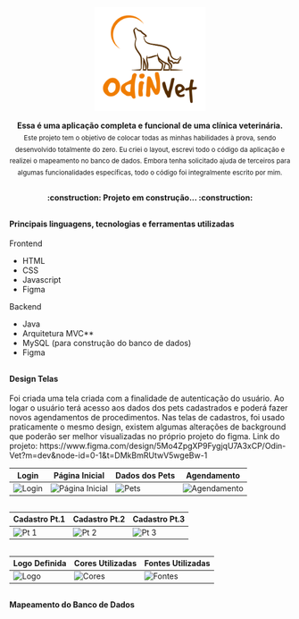 
<p align="center">
<img src="https://github.com/QuerenFernandes/AppOdinVet/blob/main/Frontend/img/Logo%20Transparente.png" width="200px"/>
</p>

<p align="center">
  <b> Essa é uma aplicação completa e funcional de uma clínica veterinária. </b></br>
  <sub> Este projeto tem o objetivo de colocar todas as minhas habilidades à prova, sendo desenvolvido totalmente do zero. Eu criei o layout, escrevi todo o código da aplicação e realizei o mapeamento no banco de dados. Embora tenha solicitado ajuda de terceiros para algumas funcionalidades específicas, todo o código foi integralmente escrito por mim.</sub>
</p>

##

<h4 align="center"> 
	:construction: Projeto em construção...  :construction:
</h4>

##

<h4> Principais linguagens, tecnologias e ferramentas utilizadas </h4>
 <p>Frontend</p> 

 <ul>
	 <li>HTML</li>
	 <li>CSS</li>
	 <li>Javascript</li>
	 <li>Figma</li> 
 </ul>
 

 <p>Backend</p> 

 <ul>
	 <li>Java</li>
	 <li>Arquitetura MVC**</li>
	 <li>MySQL (para construção do banco de dados)</li>
	 <li>Figma</li> 
 </ul>

##

<h4> Design Telas </h4>
</summary>


<p>Foi criada uma tela criada com a finalidade de autenticação do usuário. Ao logar o usuário terá acesso aos dados dos pets cadastrados e poderá fazer novos agendamentos de procedimentos. Nas telas de cadastros, foi usado praticamente o mesmo design, existem algumas alterações de background que poderão ser melhor visualizadas no próprio projeto do figma. Link do projeto: https://www.figma.com/design/5Mo4ZpgXP9FygjqU7A3xCP/Odin-Vet?m=dev&node-id=0-1&t=DMkBmRUtwV5wgeBw-1 </p>

 
Login | Página Inicial | Dados dos Pets | Agendamento |
|---|---|---|---|
![Login](https://github.com/QuerenFernandes/AppOdinVet/assets/95857175/e39ca1d2-2949-4ad1-b186-a04fccaac44a) | ![Página Inicial](https://github.com/QuerenFernandes/AppOdinVet/assets/95857175/f8f3cd43-9bc7-4255-b67f-0ca091d82098)| ![Pets](https://github.com/QuerenFernandes/AppOdinVet/assets/95857175/cf878e36-71f0-48fc-9f1a-2a96990f32bf)| ![Agendamento](https://github.com/QuerenFernandes/AppOdinVet/assets/95857175/9a7076b9-464b-49a3-95bc-8b953ffe7062)

##

Cadastro Pt.1 | Cadastro Pt.2 | Cadastro Pt.3 |
|---|---|---|
![Pt 1](https://github.com/QuerenFernandes/AppOdinVet/assets/95857175/87ab11de-a759-4324-822e-417aa14b83ae)| ![Pt 2](https://github.com/QuerenFernandes/AppOdinVet/assets/95857175/cc5c4d2a-8c03-43bc-aa29-4a60ac533206)| ![Pt 3](https://github.com/QuerenFernandes/AppOdinVet/assets/95857175/a4f48f09-6ceb-4874-b3f2-d71b4b37d1f7)

##

Logo Definida | Cores Utilizadas | Fontes Utilizadas |
|---|---|---|
![Logo](https://github.com/QuerenFernandes/AppOdinVet/assets/95857175/81208696-8f81-4289-aaa7-53991ba02687)| ![Cores](https://github.com/QuerenFernandes/AppOdinVet/assets/95857175/0d9dc022-ca6f-4a3b-949e-5d3c11f19926)| ![Fontes](https://github.com/QuerenFernandes/AppOdinVet/assets/95857175/eaf57153-3e98-4099-ba06-a42bca2c6bce)












##


<h4> Mapeamento do Banco de Dados </h4>




